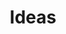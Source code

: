 ---
title: Ideas
description: My Ideas
image:

# Badge style
style:
    background: "#2a9d8f"
    color: "#fff"
---